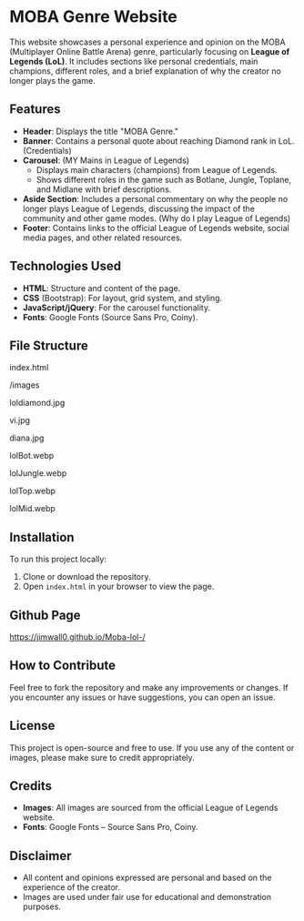 # MOBA Genre Website

This website showcases a personal experience and opinion on the MOBA (Multiplayer Online Battle Arena) genre, particularly focusing on **League of Legends (LoL)**. It includes sections like personal credentials, main champions, different roles, and a brief explanation of why the creator no longer plays the game.

## Features

- **Header**: Displays the title "MOBA Genre."
- **Banner**: Contains a personal quote about reaching Diamond rank in LoL. (Credentials)
- **Carousel**: (MY Mains in League of Legends)
  - Displays main characters (champions) from League of Legends.
  - Shows different roles in the game such as Botlane, Jungle, Toplane, and Midlane with brief descriptions.
- **Aside Section**: Includes a personal commentary on why the people no longer plays League of Legends, discussing the impact of the community and other game modes. (Why do I play League of Legends)
- **Footer**: Contains links to the official League of Legends website, social media pages, and other related resources.

## Technologies Used

- **HTML**: Structure and content of the page.
- **CSS** (Bootstrap): For layout, grid system, and styling.
- **JavaScript/jQuery**: For the carousel functionality.
- **Fonts**: Google Fonts (Source Sans Pro, Coiny).

## File Structure
index.html

/images

  loldiamond.jpg

  vi.jpg

  diana.jpg

  lolBot.webp

  lolJungle.webp

  lolTop.webp

  lolMid.webp

## Installation

To run this project locally:

1. Clone or download the repository.
2. Open `index.html` in your browser to view the page.

## Github Page
https://jimwall0.github.io/Moba-lol-/

## How to Contribute

Feel free to fork the repository and make any improvements or changes. If you encounter any issues or have suggestions, you can open an issue.

## License

This project is open-source and free to use. If you use any of the content or images, please make sure to credit appropriately.

## Credits

- **Images**: All images are sourced from the official League of Legends website.
- **Fonts**: Google Fonts – Source Sans Pro, Coiny.

## Disclaimer

- All content and opinions expressed are personal and based on the experience of the creator.
- Images are used under fair use for educational and demonstration purposes.
